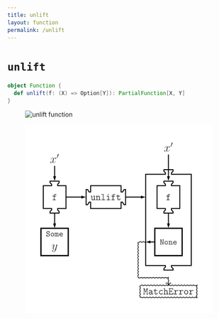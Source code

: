 ```yaml
---
title: unlift
layout: function
permalink: /unlift
---
```


# `unlift`

~~~ scala
object Function {
  def unlift(f: (X) => Option[Y]): PartialFunction[X, Y]
}
~~~

<figure class="diagram">
  <img src="images/unlift.1.svg" alt="unlift function">
  <!-- <figcaption class="diagram-desc"><code>unlift</code> uses <code>p</code> to classify elements into two groups</figcaption> -->
</figure>

<figure class="diagram">
  <img src="images/unlift.2.svg" alt="unlift function">
  <!-- <figcaption class="diagram-desc"><code>unlift</code> uses <code>p</code> to classify elements into two groups</figcaption> -->
</figure>
